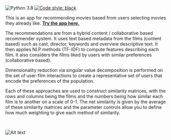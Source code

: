 
![Python 3.8](https://img.shields.io/badge/python-3.8-blue.svg) <a href="https://github.com/psf/black"><img alt="Code style: black" src="https://img.shields.io/badge/code%20style-black-000000.svg"></a>

This is an app for recommending movies based from users selecting movies they already like. [**Try the app here.**](https://share.streamlit.io/tomukmatthews/film-recommender-app/src/app/ui.py)

The recommendations are from a hybrid content / collaborative based recommender system. It uses text based metadata from the films (content based) such as cast, director, keywords and overview descriptive text. It then applies NLP methods (TF-IDF) to compute features describing each film. It also considers the films liked by users with similar preferences (collaborative based).

Dimensionality reduction via singular value decomposition is performed on the set of user-film interactions to create a representative set of users that encode the preferences of the population.

Each of these approaches are used to construct similarity matrices, with the rows and columns being the films and the numbers being how similar each film is to another on a scale of 0-1. The net similarity is given by the average of these similarity matrices and the parameter controls allow you to define how much weighting to give each method of similarity.

<br />

![Alt text](images/app_demo.png?raw=true)